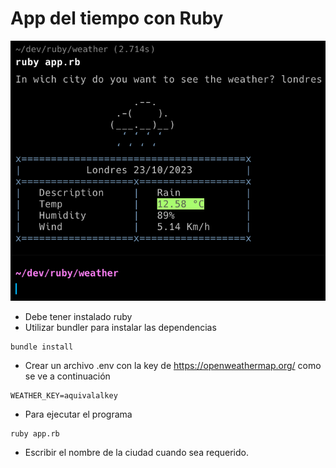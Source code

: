 # App del tiempo con Ruby

![imagen de la aplicación](/img/Screenshot%202023-10-23%20at%2015.22.09.png)

- Debe tener instalado ruby
- Utilizar bundler para instalar las dependencias

```
bundle install
```

- Crear un archivo .env con la key de https://openweathermap.org/ como se ve a continuación
```
WEATHER_KEY=aquivalalkey
```
- Para ejecutar el programa

```
ruby app.rb
```

- Escribir el nombre de la ciudad cuando sea requerido.


